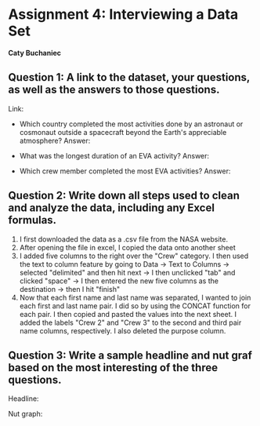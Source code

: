 # Assignment 4: Interviewing a Data Set

**Caty Buchaniec**

## Question 1: A link to the dataset, your questions, as well as the answers to those questions.

Link: 

* Which country completed the most activities done by an astronaut or cosmonaut outside a spacecraft beyond the Earth's appreciable atmosphere?
Answer: 

* What was the longest duration of an EVA activity? 
Answer: 

* Which crew member completed the most EVA activities? 
Answer:

## Question 2: Write down all steps used to clean and analyze the data, including any Excel formulas.

1. I first downloaded the data as a .csv file from the NASA website. 
2. After opening the file in excel, I copied the data onto another sheet
3. I added five columns to the right over the "Crew" category. I then used the text to column feature by going to Data -> Text to Columns -> selected "delimited" and then hit next -> I then unclicked "tab" and clicked "space" -> I then entered the new five columns as the destination -> then I hit "finish"
4. Now that each first name and last name was separated, I wanted to join each first and last name pair. I did so by using the CONCAT function for each pair. I then copied and pasted the values into the next sheet. I added the labels "Crew 2" and "Crew 3" to the second and third pair name columns, respectively. I also deleted the purpose column. 

## Question 3: Write a sample headline and nut graf based on the most interesting of the three questions.

Headline: 

Nut graph: 

